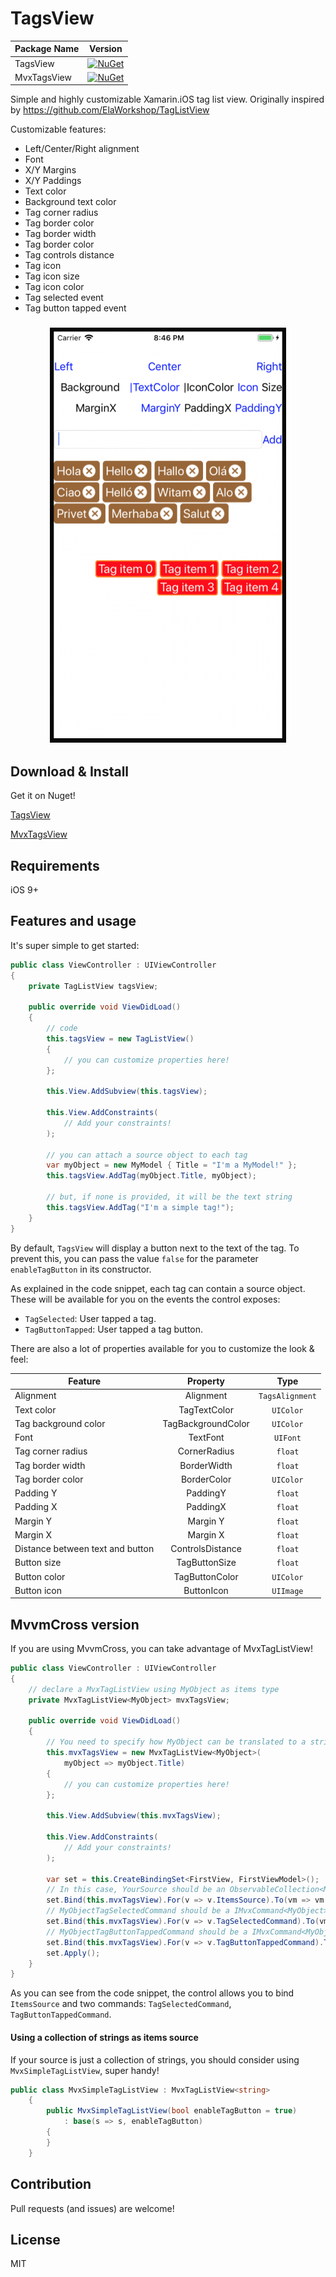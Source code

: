 # TagsView

|Package Name|Version|
| ------------------- | :------------------: |
|TagsView|[![NuGet](https://img.shields.io/nuget/v/TagsView.svg?label=NuGet)](https://www.nuget.org/packages/TagsView/)|
|MvxTagsView|[![NuGet](https://img.shields.io/nuget/v/MvxTagsView.svg?label=NuGet)](https://www.nuget.org/packages/MvxTagsView/)|


Simple and highly customizable Xamarin.iOS tag list view. Originally inspired by https://github.com/ElaWorkshop/TagListView

Customizable features:
- Left/Center/Right alignment
- Font
- X/Y Margins
- X/Y Paddings
- Text color
- Background text color
- Tag corner radius
- Tag border color
- Tag border width
- Tag border color
- Tag controls distance
- Tag icon
- Tag icon size
- Tag icon color
- Tag selected event
- Tag button tapped event

<h3 align="center">
    <img src="Assets/sshot.png" alt="Screenshot" />
</h3>


## Download & Install

Get it on Nuget!

[TagsView](https://www.nuget.org/packages/TagsView/)

[MvxTagsView](https://www.nuget.org/packages/MvxTagsView/)

## Requirements

iOS 9+

## Features and usage

It's super simple to get started:

```c#
public class ViewController : UIViewController
{
    private TagListView tagsView;

    public override void ViewDidLoad()
    {
        // code
        this.tagsView = new TagListView()
        {
            // you can customize properties here!
        };

        this.View.AddSubview(this.tagsView);

        this.View.AddConstraints(        
            // Add your constraints!
        );

        // you can attach a source object to each tag
        var myObject = new MyModel { Title = "I'm a MyModel!" };
        this.tagsView.AddTag(myObject.Title, myObject); 

        // but, if none is provided, it will be the text string 
        this.tagsView.AddTag("I'm a simple tag!"); 
    }
}
```

By default, `TagsView` will display a button next to the text of the tag. To prevent this, you can pass the value `false` for the parameter `enableTagButton` in its constructor.

As explained in the code snippet, each tag can contain a source object. These will be available for you on the events the control exposes:
- `TagSelected`: User tapped a tag.
- `TagButtonTapped`: User tapped a tag button.


There are also a lot of properties available for you to customize the look & feel:

|Feature|Property|Type|
| ------------------- | :------------------: | :------------------: |
|Alignment|Alignment|`TagsAlignment`|
Text color|TagTextColor|`UIColor`|
Tag background color|TagBackgroundColor|`UIColor`|
Font|TextFont|`UIFont`|
Tag corner radius|CornerRadius|`float`|
Tag border width|BorderWidth|`float`|
Tag border color|BorderColor|`UIColor`|
Padding Y|PaddingY|`float`|
Padding X|PaddingX|`float`|
Margin Y|Margin Y|`float`|
Margin X|Margin X|`float`|
Distance between text and button|ControlsDistance|`float`|
Button size|TagButtonSize|`float`|
Button color|TagButtonColor|`UIColor`|
Button icon|ButtonIcon|`UIImage`|

## MvvmCross version


If you are using MvvmCross, you can take advantage of MvxTagListView!

```c#
public class ViewController : UIViewController
{
    // declare a MvxTagListView using MyObject as items type
    private MvxTagListView<MyObject> mvxTagsView;

    public override void ViewDidLoad()
    {
        // You need to specify how MyObject can be translated to a string in the ctor!
        this.mvxTagsView = new MvxTagListView<MyObject>(
            myObject => myObject.Title)
        {
            // you can customize properties here!
        };

        this.View.AddSubview(this.mvxTagsView);

        this.View.AddConstraints(        
            // Add your constraints!
        );

        var set = this.CreateBindingSet<FirstView, FirstViewModel>();
        // In this case, YourSource should be an ObservableCollection<MyObject>
        set.Bind(this.mvxTagsView).For(v => v.ItemsSource).To(vm => vm.YourSource); 
        // MyObjectTagSelectedCommand should be a IMvxCommand<MyObject>
        set.Bind(this.mvxTagsView).For(v => v.TagSelectedCommand).To(vm => vm.MyObjectTagSelectedCommand);
        // MyObjectTagButtonTappedCommand should be a IMvxCommand<MyObject>
        set.Bind(this.mvxTagsView).For(v => v.TagButtonTappedCommand).To(vm => vm.MyObjectTagButtonTappedCommand);
        set.Apply();
    }
}
```

As you can see from the code snippet, the control allows you to bind `ItemsSource` and two commands: `TagSelectedCommand`, `TagButtonTappedCommand`.

#### Using a collection of strings as items source

If your source is just a collection of strings, you should consider using `MvxSimpleTagListView`, super handy!

```c#
public class MvxSimpleTagListView : MvxTagListView<string>
    {
        public MvxSimpleTagListView(bool enableTagButton = true)
            : base(s => s, enableTagButton)
        {
        }
    }
```

## Contribution

Pull requests (and issues) are welcome!

## License

MIT